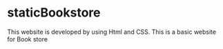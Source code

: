 # staticBookstore
This website is developed by using Html and CSS. This is a basic website for Book store
